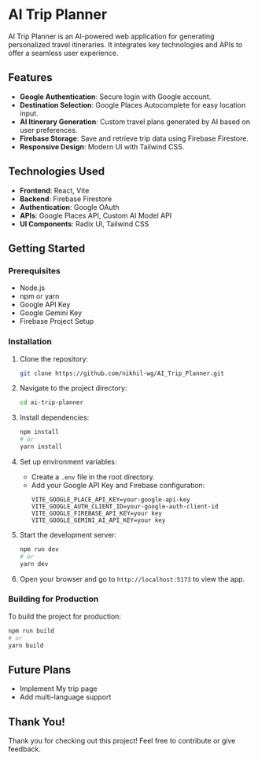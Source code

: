 # AI Trip Planner

AI Trip Planner is an AI-powered web application for generating personalized travel itineraries. It integrates key technologies and APIs to offer a seamless user experience.

## Features

- **Google Authentication**: Secure login with Google account.
- **Destination Selection**: Google Places Autocomplete for easy location input.
- **AI Itinerary Generation**: Custom travel plans generated by AI based on user preferences.
- **Firebase Storage**: Save and retrieve trip data using Firebase Firestore.
- **Responsive Design**: Modern UI with Tailwind CSS.

## Technologies Used

- **Frontend**: React, Vite
- **Backend**: Firebase Firestore
- **Authentication**: Google OAuth
- **APIs**: Google Places API, Custom AI Model API
- **UI Components**: Radix UI, Tailwind CSS

## Getting Started

### Prerequisites

- Node.js
- npm or yarn
- Google API Key
- Google Gemini Key
- Firebase Project Setup

### Installation

1. Clone the repository:
   ```bash
   git clone https://github.com/nikhil-wg/AI_Trip_Planner.git
   ```

2. Navigate to the project directory:
   ```bash
   cd ai-trip-planner
   ```

3. Install dependencies:
   ```bash
   npm install
   # or
   yarn install
   ```

4. Set up environment variables:
   - Create a `.env` file in the root directory.
   - Add your Google API Key and Firebase configuration:
     ```env
     VITE_GOOGLE_PLACE_API_KEY=your-google-api-key
     VITE_GOOGLE_AUTH_CLIENT_ID=your-google-auth-client-id
     VITE_GOOGLE_FIREBASE_API_KEY=your key
     VITE_GOOGLE_GEMINI_AI_API_KEY=your key
     ```

5. Start the development server:
   ```bash
   npm run dev
   # or
   yarn dev
   ```

6. Open your browser and go to `http://localhost:5173` to view the app.

### Building for Production

To build the project for production:
```bash
npm run build
# or
yarn build
```

## Future Plans
- Implement My trip page 
- Add multi-language support

## Thank You!
Thank you for checking out this project! Feel free to contribute or give feedback.


